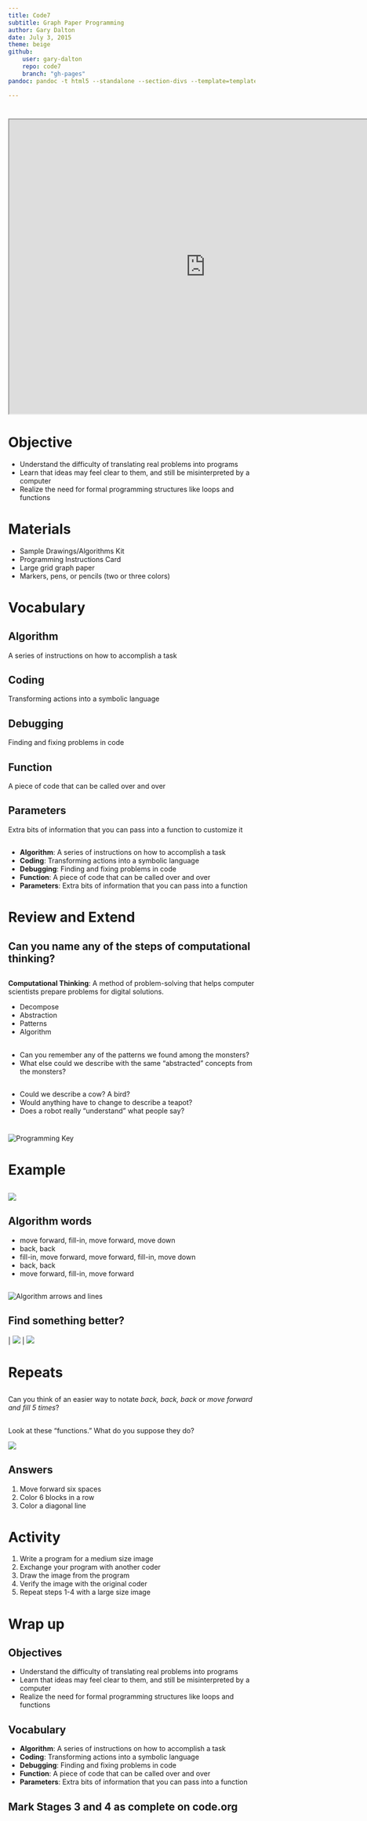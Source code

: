 ```yaml
---
title: Code7
subtitle: Graph Paper Programming
author: Gary Dalton
date: July 3, 2015
theme: beige
github:
    user: gary-dalton
    repo: code7
    branch: "gh-pages"
pandoc: pandoc -t html5 --standalone --section-divs --template=templatecdn-revealjs.html code7_stage4.md -o code7_stage4.html

---
```


#

<iframe data-autoplay width="800" height="600" allowfullscreen src="https://www.youtube.com/embed/4e3fi_ls8CA"></iframe>

# Objective

-  Understand the difficulty of translating real problems into programs
- Learn that ideas may feel clear to them, and still be misinterpreted by
 a computer
- Realize the need for formal programming structures like loops and functions

# Materials

- Sample Drawings/Algorithms Kit
- Programming Instructions Card
- Large grid graph paper
- Markers, pens, or pencils (two or three colors)

# Vocabulary

## Algorithm

A series of instructions on how to accomplish a task

## Coding

Transforming actions into a symbolic language

## Debugging

Finding and fixing problems in code

## Function

A piece of code that can be called over and over

## Parameters

Extra bits of information that you can pass into a function to customize it

##

- **Algorithm**: A series of instructions on how to accomplish a task
- **Coding**: Transforming actions into a symbolic language
- **Debugging**: Finding and fixing problems in code
- **Function**: A piece of code that can be called over and over
- **Parameters**: Extra bits of information that you can pass into a function

# Review and Extend

## Can you name any of the steps of computational thinking?

##

**Computational Thinking**: A method of problem-solving that helps computer
scientists prepare problems for digital solutions.

- Decompose
- Abstraction
- Patterns
- Algorithm

##

- Can you remember any of the patterns we found among the monsters?
- What else could we describe with the same “abstracted” concepts from the
 monsters?

##

- Could we describe a cow? A bird?
- Would anything have to change to describe a teapot?
- Does a robot really “understand” what people say?

#

![Programming Key](images/stage5key.jpg)

# Example

##

![](images/stage5ex.jpg)

## Algorithm words

- move forward, fill-in, move forward, move down
- back, back
- fill-in, move forward, move forward, fill-in, move down
- back, back
- move forward, fill-in, move forward

##

![Algorithm arrows and lines](images/stage5excode.jpg)

## Find something better?

| ![](images/stage5ex.jpg) | ![](images/stage5excode.jpg)

# Repeats

##

Can you think of an easier way to notate _back, back, back_ or _move forward
and fill 5 times_?

##

Look at these “functions.” What do you suppose they do?

![](images/stage5repeats.jpg)

## Answers

1. Move forward six spaces
2. Color 6 blocks in a row
3. Color a diagonal line

# Activity

1. Write a program for a medium size image
2. Exchange your program with another coder
3. Draw the image from the program
4. Verify the image with the original coder
5. Repeat steps 1-4 with a large size image

# Wrap up

## Objectives

-  Understand the difficulty of translating real problems into programs
- Learn that ideas may feel clear to them, and still be misinterpreted by
 a computer
- Realize the need for formal programming structures like loops and functions

## Vocabulary

- **Algorithm**: A series of instructions on how to accomplish a task
- **Coding**: Transforming actions into a symbolic language
- **Debugging**: Finding and fixing problems in code
- **Function**: A piece of code that can be called over and over
- **Parameters**: Extra bits of information that you can pass into a function

## Mark Stages 3 and 4 as complete on code.org
